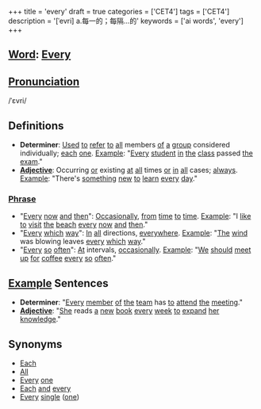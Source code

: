 +++
title = 'every'
draft = true
categories = ['CET4']
tags = ['CET4']
description = '[ˈevri] a.每一的；每隔…的'
keywords = ['ai words', 'every']
+++

## [Word](/post/word/): [Every](/post/every/)

## [Pronunciation](/post/pronunciation/)
/ˈɛvri/

## Definitions
- **Determiner**: [Used](/post/used/) [to](/post/to/) [refer](/post/refer/) [to](/post/to/) [all](/post/all/) members [of](/post/of/) [a](/post/a/) [group](/post/group/) considered individually; [each](/post/each/) [one](/post/one/). [Example](/post/example/): "[Every](/post/every/) [student](/post/student/) [in](/post/in/) [the](/post/the/) [class](/post/class/) passed [the](/post/the/) [exam](/post/exam/)."
- **[Adjective](/post/adjective/)**: Occurring [or](/post/or/) existing [at](/post/at/) [all](/post/all/) times [or](/post/or/) [in](/post/in/) [all](/post/all/) cases; [always](/post/always/). [Example](/post/example/): "There's [something](/post/something/) [new](/post/new/) [to](/post/to/) [learn](/post/learn/) [every](/post/every/) [day](/post/day/)."

### [Phrase](/post/phrase/)
- "[Every](/post/every/) [now](/post/now/) [and](/post/and/) [then](/post/then/)": [Occasionally](/post/occasionally/), [from](/post/from/) [time](/post/time/) [to](/post/to/) [time](/post/time/). [Example](/post/example/): "I [like](/post/like/) [to](/post/to/) [visit](/post/visit/) [the](/post/the/) [beach](/post/beach/) [every](/post/every/) [now](/post/now/) [and](/post/and/) [then](/post/then/)."
- "[Every](/post/every/) [which](/post/which/) [way](/post/way/)": [In](/post/in/) [all](/post/all/) directions, [everywhere](/post/everywhere/). [Example](/post/example/): "[The](/post/the/) [wind](/post/wind/) was blowing leaves [every](/post/every/) [which](/post/which/) [way](/post/way/)."
- "[Every](/post/every/) [so](/post/so/) [often](/post/often/)": [At](/post/at/) intervals, [occasionally](/post/occasionally/). [Example](/post/example/): "[We](/post/we/) [should](/post/should/) [meet](/post/meet/) [up](/post/up/) [for](/post/for/) [coffee](/post/coffee/) [every](/post/every/) [so](/post/so/) [often](/post/often/)."

## [Example](/post/example/) Sentences
- **Determiner**: "[Every](/post/every/) [member](/post/member/) [of](/post/of/) [the](/post/the/) [team](/post/team/) has [to](/post/to/) [attend](/post/attend/) [the](/post/the/) [meeting](/post/meeting/)."
- **[Adjective](/post/adjective/)**: "[She](/post/she/) reads [a](/post/a/) [new](/post/new/) [book](/post/book/) [every](/post/every/) [week](/post/week/) [to](/post/to/) [expand](/post/expand/) [her](/post/her/) [knowledge](/post/knowledge/)."

## Synonyms
- [Each](/post/each/)
- [All](/post/all/)
- [Every](/post/every/) [one](/post/one/)
- [Each](/post/each/) [and](/post/and/) [every](/post/every/)
- [Every](/post/every/) [single](/post/single/) ([one](/post/one/))
